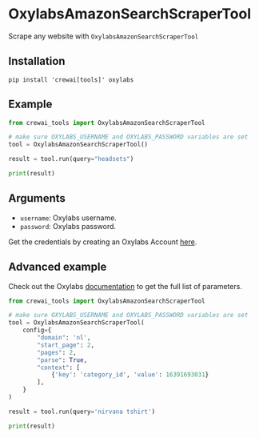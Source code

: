 # OxylabsAmazonSearchScraperTool

Scrape any website with `OxylabsAmazonSearchScraperTool`

## Installation

```
pip install 'crewai[tools]' oxylabs
```

## Example

```python
from crewai_tools import OxylabsAmazonSearchScraperTool

# make sure OXYLABS_USERNAME and OXYLABS_PASSWORD variables are set
tool = OxylabsAmazonSearchScraperTool()

result = tool.run(query="headsets")

print(result)
```

## Arguments

- `username`: Oxylabs username.
- `password`: Oxylabs password.

Get the credentials by creating an Oxylabs Account [here](https://oxylabs.io).

## Advanced example

Check out the Oxylabs [documentation](https://developers.oxylabs.io/scraper-apis/web-scraper-api/targets/amazon/search) to get the full list of parameters.

```python
from crewai_tools import OxylabsAmazonSearchScraperTool

# make sure OXYLABS_USERNAME and OXYLABS_PASSWORD variables are set
tool = OxylabsAmazonSearchScraperTool(
    config={
        "domain": 'nl',
        "start_page": 2,
        "pages": 2,
        "parse": True,
        "context": [
            {'key': 'category_id', 'value': 16391693031}
        ],
    }
)

result = tool.run(query='nirvana tshirt')

print(result)
```
